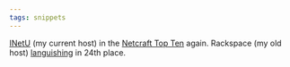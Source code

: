```yaml
---
tags: snippets
---
```


[INetU](/wiki/INetU) (my current host) in the [Netcraft Top Ten](http://news.netcraft.com/archives/2009/04/01/most_reliable_hosting_company_sites_in_march_2009.html) again. Rackspace (my old host) [languishing](http://uptime.netcraft.com/perf/reports/performance/Hosters?tn=march_2009) in 24th place.
